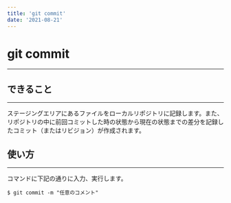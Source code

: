 ```yaml
---
title: 'git commit'
date: '2021-08-21'
---
```


# git commit
---

## できること
---

ステージングエリアにあるファイルをローカルリポジトリに記録します。また、リポジトリの中に前回コミットした時の状態から現在の状態までの差分を記録したコミット（またはリビジョン）が作成されます。

## 使い方
---

コマンドに下記の通りに入力、実行します。

    $ git commit -m "任意のコメント"

